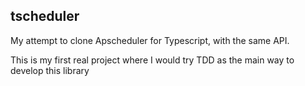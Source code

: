 ## tscheduler

My attempt to clone Apscheduler for Typescript, with the same API.

This is my first real project where I would try TDD as the main way to develop this library